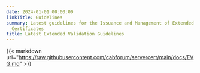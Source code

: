 ```yaml
---
date: 2024-01-01 00:00:00
linkTitle: Guidelines
summary: Latest guidelines for the Issuance and Management of Extended Validation
  Certificates
title: Latest Extended Validation Guidelines
---
```


{{< markdown url="https://raw.githubusercontent.com/cabforum/servercert/main/docs/EVG.md" >}}